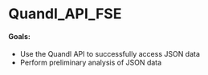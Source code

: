 # Quandl_API_FSE

#### Goals:
- Use the Quandl API to successfully access JSON data
- Perform preliminary analysis of JSON data
